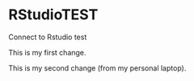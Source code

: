 # RStudioTEST
Connect to Rstudio test

This is my first change.


This is my second change (from my personal laptop).